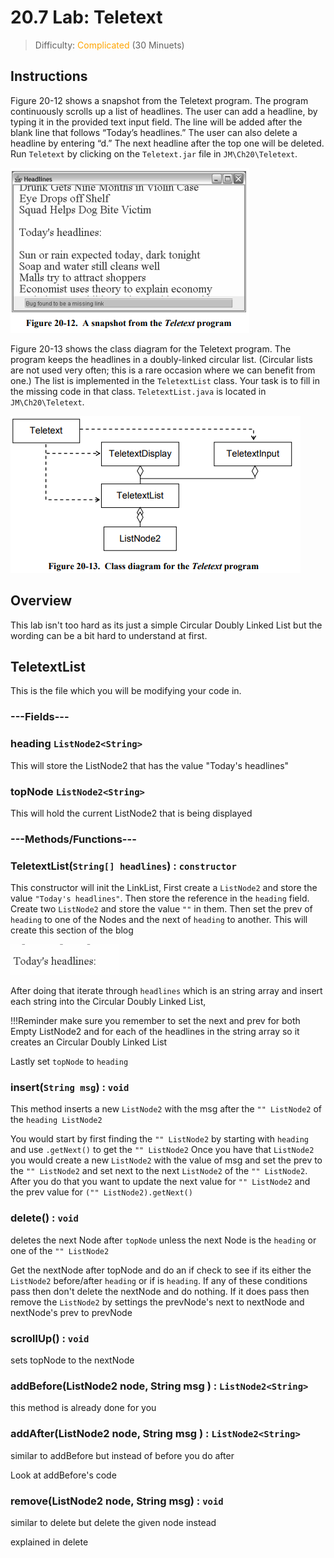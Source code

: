 # 20.7 Lab: Teletext

>Difficulty: <span style="color:orange">Complicated</span> (30 Minuets)

## Instructions 
Figure 20-12 shows a snapshot from the Teletext program. The program
continuously scrolls up a list of headlines. The user can add a headline, by typing it
in the provided text input field. The line will be added after the blank line that
follows “Today’s headlines.” The user can also delete a headline by entering “d.”
The next headline after the top one will be deleted. Run `Teletext` by clicking on the
`Teletext.jar` file in `JM\Ch20\Teletext`. 

![cleanWorkspace.pdf](https://github.com/haotian2006/CSALABS/blob/main/Images/teletext/Fig1.png?raw=true)

Figure 20-13 shows the class diagram for the Teletext program. The program keeps
the headlines in a doubly-linked circular list. (Circular lists are not used very often;
this is a rare occasion where we can benefit from one.) The list is implemented in the
`TeletextList` class. Your task is to fill in the missing code in that class.
`TeletextList.java` is located in `JM\Ch20\Teletext`. 

![cleanWorkspace.pdf](https://github.com/haotian2006/CSALABS/blob/main/Images/teletext/Fig2.png?raw=true)

## Overview
This lab isn't too hard as its just a simple Circular Doubly Linked List but the wording can be a bit hard to understand at first.

## TeletextList
This is the file which you will be modifying your code in.

### ---Fields---

### **heading** `ListNode2<String>`

This will store the ListNode2 that has the value "Today's headlines"

### **topNode** `ListNode2<String>`

This will hold the current ListNode2 that is being displayed 

### ---Methods/Functions--- 

### **TeletextList**(`String[] headlines`) : `constructor`

This constructor will init the LinkList, First create a `ListNode2` and store the value `"Today's headlines"`. Then store the reference in the `heading` field. 
Create two `ListNode2` and store the value `""` in them. Then set the prev of `heading` to one of the Nodes and the next of `heading` to another. 
This will create this section of the blog

![Fig3](https://github.com/haotian2006/CSALABS/blob/main/Images/teletext/Fig3.png?raw=true)

After doing that iterate through `headlines` which is an string array and insert each string into the Circular Doubly Linked List, 

!!!Reminder
    make sure you remember to set the next and prev for both Empty ListNode2 and for each of the headlines in the string array so it creates an Circular Doubly Linked List

Lastly set `topNode` to `heading`
### **insert**(`String msg`) : `void`

This method inserts a new `ListNode2` with the msg after the `"" ListNode2` of the `heading ListNode2`

You would start by first finding the `"" ListNode2` by starting with `heading` and use `.getNext()` to get the `"" ListNode2`
Once you have that `ListNode2` you would create a new `ListNode2` with the value of msg and set the prev to the `"" ListNode2`
and set next to the next `ListNode2` of the `"" ListNode2`. After you do that you want to update the next value for `"" ListNode2` and the prev value for `("" ListNode2).getNext()`

### **delete**() : `void`

deletes the next Node after `topNode` unless the next Node is the `heading` or one of the `"" ListNode2` 

Get the nextNode after topNode and do an if check to see if its either the `ListNode2` before/after `heading` or if is `heading`. If any of these conditions pass then don't delete the nextNode and do nothing. If it does pass then remove the `ListNode2` by settings the prevNode's next to nextNode and nextNode's prev to prevNode

### **scrollUp**() : `void`

sets topNode to the nextNode

### **addBefore**(ListNode2<String> node, String msg ) : `ListNode2<String>`
this method is already done for you 

### **addAfter**(ListNode2<String> node, String msg ) : `ListNode2<String>`
similar to addBefore but instead of before you do after

Look at addBefore's code

### **remove**(ListNode2<String> node, String msg) : `void`
similar to delete but delete the given node instead

explained in delete





